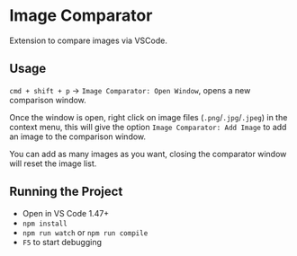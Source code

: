 # Image Comparator
Extension to compare images via VSCode.

## Usage
`cmd + shift + p` -> `Image Comparator: Open Window`, opens a new comparison window.

Once the window is open, right click on image files (`.png`/`.jpg`/`.jpeg`) in the context menu, this will give the option `Image Comparator: Add Image` to add an image to the comparison window. 

You can add as many images as you want, closing the comparator window will reset the image list. 

## Running the Project
- Open in VS Code 1.47+
- `npm install`
- `npm run watch` or `npm run compile`
- `F5` to start debugging
